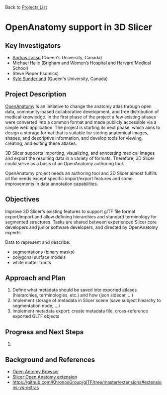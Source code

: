 Back to [Projects List](../../README.md#ProjectsList)

# OpenAnatomy support in 3D Slicer

## Key Investigators

- [Andras Lasso](http://perk.cs.queensu.ca/users/lasso) (Queen's University, Canada)
- Michael Halle (Brigham and Women’s Hospital and Harvard Medical School)
- Steve Pieper (Isomics)
- [Kyle Sunderland](http://perk.cs.queensu.ca/users/sunderland) (Queen's University, Canada)

## Project Description

[OpenAnatomy](https://www.openanatomy.org/) is an initiative to change the anatomy atlas through open data, community-based collaborative development, and free distribution of medical knowledge. In the first phase of the project a few existing atlases were converted into a common format and made publicly accessible via a simple web application. The project is starting its next phase, which aims to design a storage format that is suitable for storing anatomical images, shapes, and descriptive information, and develop tools for viewing, creating, and editing these atlases.

3D Slicer supports importing, visualizing, and annotating medical images and export the resulting data in a variety of formats. Therefore, 3D Slicer could serve as a basis of an OpenAnatomy authoring tool.

OpenAnatomy project needs an authoring tool and 3D Slicer almost fulfills all the needs except specific import/export features and some improvements in data annotation capabilities.

## Objectives

Improve 3D Slicer's existing features to support glTF file format export/import and allow defining hierarchies and standard terminology for segmented structures. Tasks are shared between experienced Slicer core developers and junior software developers, and directed by OpenAnatomy experts.

Data to represent and describe:
* segmentations (binary masks)
* polygonal surface models
* white matter tracts

## Approach and Plan

1. Define what metadata should be saved into exported atlases (hierarchies, terminologies, etc.) and how (json sidecar, ...)
1. Implement storage of metadata in Slicer scene (save subject hiearchy to segmentation node, ...)
1. Implement metadata export: create metadata file, cross-reference exported GLTF objects

## Progress and Next Steps

1.

## Background and References

+ [Open Antomy Browser](https://www.openanatomy.org/)
+ [Slicer Open Anatomy extension](https://github.com/PerkLab/SlicerOpenAnatomy)
+ https://github.com/KhronosGroup/glTF/tree/master/extensions#extensions-vs-extras
